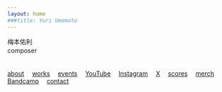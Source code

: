 ```yaml
---
layout: home
###title: Yuri Umemoto
---
```


梅本佑利<br>
composer
　<br>　<br>

[about](/about)&emsp;
[works](/works/)&emsp;
[events](/events/)&emsp;
[YouTube](https://www.youtube.com/@YuriUmemoto)&emsp;
[Instagram](https://www.instagram.com/yuri_umemoto)&emsp;
[X](https://x.com/yuriumemoto)&emsp;
[scores](/scores)&emsp;
[merch](https://yuriumemoto.bandcamp.com/merch/)&emsp;
[Bandcamp](https://yuriumemoto.bandcamp.com/)&emsp;
[contact](/contact)

